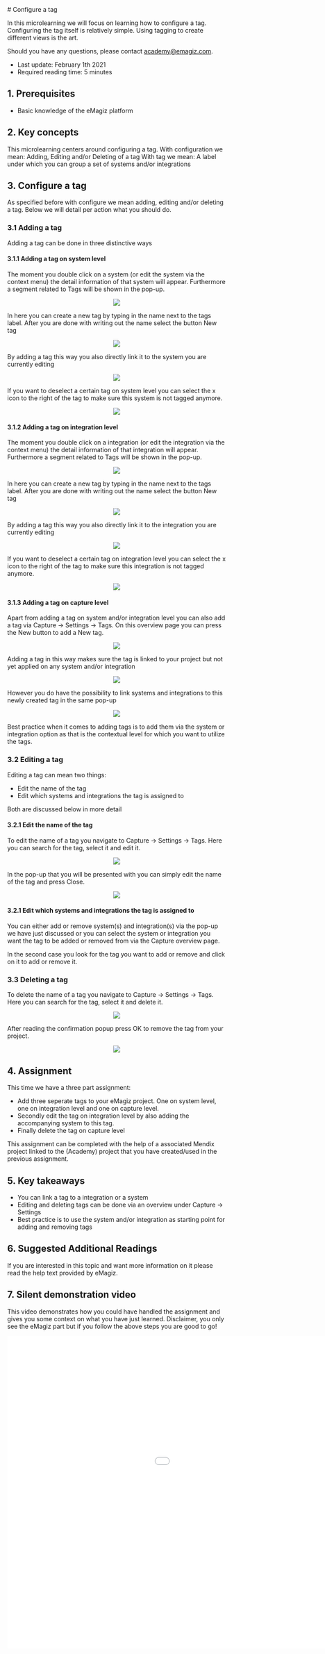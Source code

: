 <div class="ez-academy">
	<div class="ez-academy__body">
		<main class="master">
		<!-- <div class="dropdown">
			<select class="dropdown__dropdown">
			<option value="from-business-to-it-with-emagiz">From Business to IT with eMagiz</option>
				<option value="getting-the-technical-requirements" onclick="window.location.href='../../docs/microlearning/index-crashcourse-messaging';">Getting the technical requirements</option>
				<option value="moving-onto-the-next-step">Moving onto the next step</option>    
			</select>
			<div class="dropdown__nav">
			<a href="" class="dropdown__previous"><img src="../../img/icon-previous32.svg"/></a>
			<a href="" class="dropdown__next"><img src="../../img/icon-next32.svg"/></a></div>
		</div> -->
		</main>
	</div>
</div>
# Configure a tag

In this microlearning we will focus on learning how to configure a tag. 
Configuring the tag itself is relatively simple. Using tagging to create different views is the art.

Should you have any questions, please contact academy@emagiz.com.

- Last update: February 1th 2021
- Required reading time: 5 minutes

## 1. Prerequisites
- Basic knowledge of the eMagiz platform

## 2. Key concepts
This microlearning centers around configuring a tag.
With configuration we mean: Adding, Editing and/or Deleting of a tag
With tag we mean: A label under which you can group a set of systems and/or integrations

## 3. Configure a tag

As specified before with configure we mean adding, editing and/or deleting a tag. Below we will detail per action what you should do.

### 3.1 Adding a tag

Adding a tag can be done in three distinctive ways

#### 3.1.1 Adding a tag on system level
The moment you double click on a system (or edit the system via the context menu)  the detail information of that system will appear. 
Furthermore a segment related to Tags will be shown in the pop-up.

<p align="center"><img src="../../img/microlearning/ml-configure-a-tag--edit-system-tag.png"></p>

In here you can create a new tag by typing in the name next to the tags label. After you are done with writing out the name select the button New tag

<p align="center"><img src="../../img/microlearning/ml-configure-a-tag--edit-system-tag-filled-in.png"></p>

By adding a tag this way you also directly link it to the system you are currently editing

<p align="center"><img src="../../img/microlearning/ml-configure-a-tag--edit-system-tag-result.png"></p>

If you want to deselect a certain tag on system level you can select the x icon to the right of the tag to make sure this system is not tagged anymore.

<p align="center"><img src="../../img/microlearning/ml-configure-a-tag--edit-system-tag-result-untagged.png"></p>

#### 3.1.2 Adding a tag on integration level
The moment you double click on a integration (or edit the integration via the context menu) the detail information of that integration will appear. 
Furthermore a segment related to Tags will be shown in the pop-up.

<p align="center"><img src="../../img/microlearning/ml-configure-a-tag--edit-integration-tag.png"></p>

In here you can create a new tag by typing in the name next to the tags label. After you are done with writing out the name select the button New tag

<p align="center"><img src="../../img/microlearning/ml-configure-a-tag--edit-integration-tag-filled-in.png"></p>

By adding a tag this way you also directly link it to the integration you are currently editing

<p align="center"><img src="../../img/microlearning/ml-configure-a-tag--edit-integration-tag-result.png"></p>

If you want to deselect a certain tag on integration level you can select the x icon to the right of the tag to make sure this integration is not tagged anymore.

<p align="center"><img src="../../img/microlearning/ml-configure-a-tag--edit-integration-tag-result-untagged.png"></p>

#### 3.1.3 Adding a tag on capture level
Apart from adding a tag on system and/or integration level you can also add a tag via Capture -> Settings -> Tags.
On this overview page you can press the New button to add a New tag. 

<p align="center"><img src="../../img/microlearning/ml-configure-a-tag--tag-overview-capture.png"></p>

Adding a tag in this way makes sure the tag is linked to your project but not yet applied on any system and/or integration

<p align="center"><img src="../../img/microlearning/ml-configure-a-tag--new-tag-capture.png"></p>

However you do have the possibility to link systems and integrations to this newly created tag in the same pop-up

<p align="center"><img src="../../img/microlearning/ml-configure-a-tag--link-system-integration-to-tag.png"></p>

Best practice when it comes to adding tags is to add them via the system or integration option as that is the contextual level for which you want to utilize the tags.


### 3.2 Editing a tag
Editing a tag can mean two things:

- Edit the name of the tag
- Edit which systems and integrations the tag is assigned to

Both are discussed below in more detail

#### 3.2.1 Edit the name of the tag
To edit the name of a tag you navigate to Capture -> Settings -> Tags. Here you can search for the tag, select it and edit it.

<p align="center"><img src="../../img/microlearning/ml-configure-a-tag--edit-tag-overview.png"></p>

In the pop-up that you will be presented with you can simply edit the name of the tag and press Close.

<p align="center"><img src="../../img/microlearning/ml-configure-a-tag--edit-tag-pop-up.png"></p>

#### 3.2.1 Edit which systems and integrations the tag is assigned to
You can either add or remove system(s) and integration(s) via the pop-up we have just discussed 
or you can select the system or integration you want the tag to be added or removed from via the Capture overview page.

In the second case you look for the tag you want to add or remove and click on it to add or remove it.

### 3.3 Deleting a tag
To delete the name of a tag you navigate to Capture -> Settings -> Tags. Here you can search for the tag, select it and delete it.

<p align="center"><img src="../../img/microlearning/ml-configure-a-tag--delete-tag-overview.png"></p>

After reading the confirmation popup press OK to remove the tag from your project.

<p align="center"><img src="../../img/microlearning/ml-configure-a-tag--delete-tag-overview-result.png"></p>


## 4. Assignment

This time we have a three part assignment:
- Add three seperate tags to your eMagiz project. One on system level, one on integration level and one on capture level.
- Secondly edit the tag on integration level by also adding the accompanying system to this tag.  
- Finally delete the tag on capture level

This assignment can be completed with the help of a associated Mendix project linked to the (Academy) project that you have created/used in the previous assignment.

## 5. Key takeaways

- You can link a tag to a integration or a system
- Editing and deleting tags can be done via an overview under Capture -> Settings
- Best practice is to use the system and/or integration as starting point for adding and removing tags

## 6. Suggested Additional Readings

If you are interested in this topic and want more information on it please read the help text provided by eMagiz.

## 7. Silent demonstration video

This video demonstrates how you could have handled the assignment and gives you some context on what you have just learned. Disclaimer, you only see the eMagiz part but if you follow the above steps you are good to go!

<iframe width="1280" height="720" src="../../vid/microlearning/microlearning-configure-a-tag.mp4" frameborder="0" allow="accelerometer; autoplay; clipboard-write; encrypted-media; gyroscope; picture-in-picture" allowfullscreen></iframe>